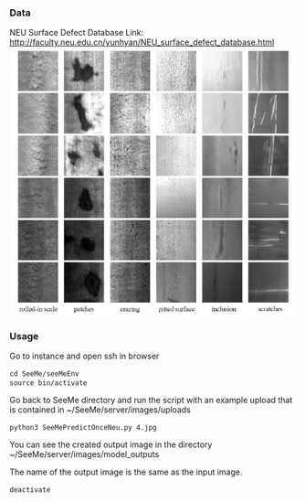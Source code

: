 ### Data

NEU Surface Defect Database 
Link: http://faculty.neu.edu.cn/yunhyan/NEU_surface_defect_database.html
![data](dataset_sample.png)

### Usage

Go to instance and open ssh in browser
```
cd SeeMe/seeMeEnv
source bin/activate
```

Go back to SeeMe directory and run the script with an example upload that is contained in ~/SeeMe/server/images/uploads
```
python3 SeeMePredictOnceNeu.py 4.jpg
```
You can see the created output image in the directory ~/SeeMe/server/images/model_outputs

The name of the output image is the same as the input image.
```
deactivate 
```
